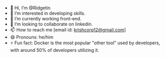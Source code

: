 - 👋 Hi, I’m @Ridgetin
- 👀 I’m interested in developing skills.
- 🌱 I’m currently working front-end.
- 💞️ I’m looking to collaborate on linkedin.
- 📫 How to reach me [email id: krishcorp12@gmail.com]
- 😄 Pronouns: he/him
- ⚡ Fun fact: Docker is the most popular "other tool" used by developers, with around 50% of developers utilizing it.

<!---
Ridgetin/Ridgetin is a ✨ special ✨ repository because its `README.md` (this file) appears on your GitHub profile.
You can click the Preview link to take a look at your changes.
--->
